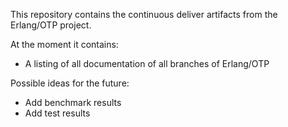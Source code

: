 This repository contains the continuous deliver artifacts from the Erlang/OTP project.

At the moment it contains:

 * A listing of all documentation of all branches of Erlang/OTP

Possible ideas for the future:
 * Add benchmark results
 * Add test results
